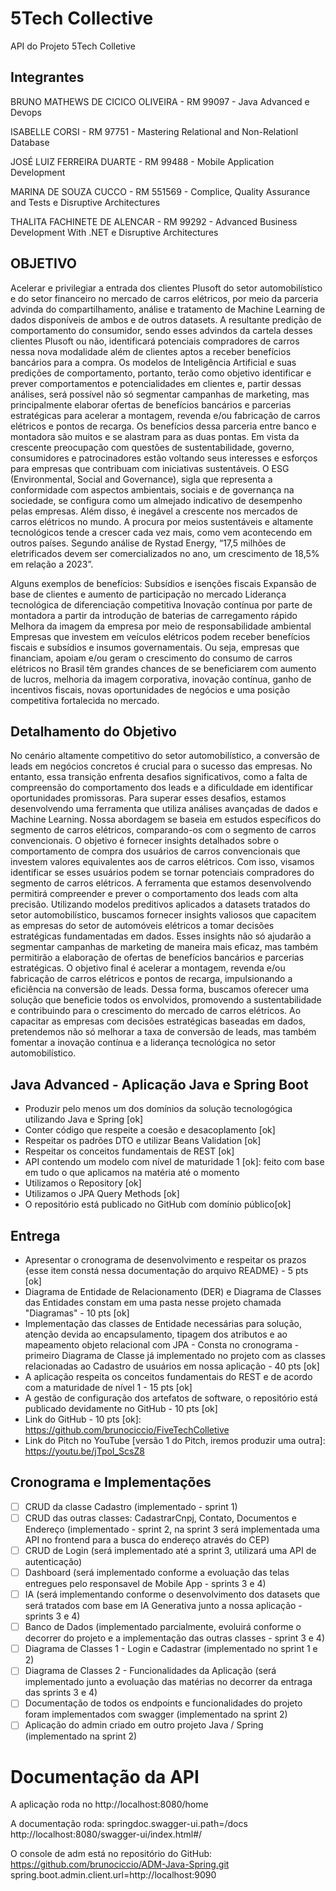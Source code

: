 # 5Tech Collective

API do Projeto 5Tech Colletive 

## Integrantes 

BRUNO MATHEWS DE CICICO OLIVEIRA - RM 99097 - Java Advanced e Devops

ISABELLE CORSI - RM 97751 - Mastering Relational and Non-Relationl Database

JOSÉ LUIZ FERREIRA DUARTE - RM 99488 - Mobile Application Development

MARINA DE SOUZA CUCCO - RM 551569 - Complice, Quality Assurance and Tests e Disruptive Architectures

THALITA FACHINETE DE ALENCAR - RM 99292 - Advanced Business Development With .NET e Disruptive Architectures

## OBJETIVO

Acelerar e privilegiar a entrada dos clientes Plusoft do setor automobilístico e do setor financeiro no mercado de carros elétricos, por meio da parceria advinda do compartilhamento, análise e tratamento de Machine Learning de dados disponíveis de ambos e de outros datasets. A resultante predição de comportamento do consumidor, sendo esses advindos da cartela desses clientes Plusoft ou não, identificará potenciais compradores de carros nessa nova modalidade além de clientes aptos a receber benefícios bancários para a compra.
Os modelos de Inteligência Artificial e suas predições de comportamento, portanto, terão como objetivo identificar e prever comportamentos e potencialidades em clientes e, partir dessas análises, será possível não só segmentar campanhas de marketing, mas principalmente elaborar ofertas de benefícios bancários e parcerias estratégicas para acelerar a montagem, revenda e/ou fabricação de carros elétricos e pontos de recarga.
Os benefícios dessa parceria entre banco e montadora são muitos e se alastram para as duas pontas. Em vista da crescente preocupação com questões de sustentabilidade, governo, consumidores e patrocinadores estão voltando seus interesses e esforços para empresas que contribuam com iniciativas sustentáveis. O ESG (Environmental, Social and Governance), sigla que representa a conformidade com aspectos ambientais, sociais e de governança na sociedade, se configura como um almejado indicativo de desempenho pelas empresas. 
       	Além disso, é inegável a crescente nos mercados de carros elétricos no mundo. A procura por meios sustentáveis e altamente tecnológicos tende a crescer cada vez mais, como vem acontecendo em outros países. Segundo análise de Rystad Energy, “17,5 milhões de eletrificados devem ser comercializados no ano, um crescimento de 18,5% em relação a 2023”.

Alguns exemplos de benefícios:
Subsídios e isenções fiscais
Expansão de base de clientes e aumento de participação no mercado
Liderança tecnológica de diferenciação competitiva
Inovação contínua por parte de montadora a partir da introdução de baterias de carregamento rápido
Melhora da imagem da empresa por meio de responsabilidade ambiental
Empresas que investem em veículos elétricos podem receber benefícios fiscais e subsídios e insumos governamentais.
Ou seja, empresas que financiam, apoiam e/ou geram o crescimento do consumo de carros elétricos no Brasil têm grandes chances de se beneficiarem com aumento de lucros, melhoria da imagem corporativa, inovação contínua, ganho de incentivos fiscais, novas oportunidades de negócios e uma posição competitiva fortalecida no mercado.

## Detalhamento do Objetivo

No cenário altamente competitivo do setor automobilístico, a conversão de leads em negócios concretos é crucial para o sucesso das empresas. No entanto, essa transição enfrenta desafios significativos, como a falta de compreensão do comportamento dos leads e a dificuldade em identificar oportunidades promissoras. Para superar esses desafios, estamos desenvolvendo uma ferramenta que utiliza análises avançadas de dados e Machine Learning.
Nossa abordagem se baseia em estudos específicos do segmento de carros elétricos, comparando-os com o segmento de carros convencionais. O objetivo é fornecer insights detalhados sobre o comportamento de compra dos usuários de carros convencionais que investem valores equivalentes aos de carros elétricos. Com isso, visamos identificar se esses usuários podem se tornar potenciais compradores do segmento de carros elétricos.
A ferramenta que estamos desenvolvendo permitirá compreender e prever o comportamento dos leads com alta precisão. Utilizando modelos preditivos aplicados a datasets tratados do setor automobilístico, buscamos fornecer insights valiosos que capacitem as empresas do setor de automóveis elétricos a tomar decisões estratégicas fundamentadas em dados.
Esses insights não só ajudarão a segmentar campanhas de marketing de maneira mais eficaz, mas também permitirão a elaboração de ofertas de benefícios bancários e parcerias estratégicas. O objetivo final é acelerar a montagem, revenda e/ou fabricação de carros elétricos e pontos de recarga, impulsionando a eficiência na conversão de leads.
Dessa forma, buscamos oferecer uma solução que beneficie todos os envolvidos, promovendo a sustentabilidade e contribuindo para o crescimento do mercado de carros elétricos. Ao capacitar as empresas com decisões estratégicas baseadas em dados, pretendemos não só melhorar a taxa de conversão de leads, mas também fomentar a inovação contínua e a liderança tecnológica no setor automobilístico.


## Java Advanced - Aplicação Java e Spring Boot

- Produzir pelo menos um dos domínios da solução tecnologógica utilizando Java e Spring [ok]
- Conter código que respeite a coesão e desacoplamento [ok]
- Respeitar os padrões DTO e utilizar Beans Validation [ok]
- Respeitar os conceitos fundamentais de REST [ok]
- API contendo um modelo com nível de maturidade 1 [ok]: feito com base em tudo o que aplicamos na matéria até o momento
- Utilizamos o Repository [ok]
- Utilizamos o JPA Query Methods [ok]
- O repositório está publicado no GitHub com domínio público[ok]

## Entrega

- Apresentar o cronograma de desenvolvimento e respeitar os prazos {esse item constá nessa documentação do arquivo README} - 5 pts [ok]
- Diagrama de Entidade de Relacionamento (DER) e Diagrama de Classes das Entidades constam em uma pasta nesse projeto chamada "Diagramas" - 10 pts [ok]
- Implementação das classes de Entidade necessárias para solução, atenção devida ao encapsulamento, tipagem dos atributos e ao mapeamento  objeto relacional com JPA - Consta no cronograma - primeiro Diagrama de Classe já implementado no projeto com as classes relacionadas ao Cadastro de usuários em nossa aplicação - 40 pts [ok]
- A aplicação respeita os conceitos fundamentais do REST e de acordo com a maturidade de nível 1 - 15 pts [ok]
- A gestão de configuração dos artefatos de software, o repositório está publicado devidamente no GitHub - 10 pts [ok]
- Link do GitHub - 10 pts [ok]: https://github.com/brunociccio/FiveTechColletive
- Link do Pitch no YouTube [versão 1 do Pitch, iremos produzir uma outra]: https://youtu.be/jTpoI_ScsZ8

## Cronograma e Implementações

- [ ] CRUD da classe Cadastro (implementado - sprint 1)
- [ ] CRUD das outras classes: CadastrarCnpj, Contato, Documentos e Endereço (implementado - sprint 2, na sprint 3 será implementada uma API no frontend para a busca do endereço através do CEP)
- [ ] CRUD de Login (será implementado até a sprint 3, utilizará uma API de autenticação)
- [ ] Dashboard (será implementado conforme a evoluação das telas entregues pelo responsavel de Mobile App - sprints 3 e 4)
- [ ] IA (será implementando conforme o desenvolvimento dos datasets que será tratados com base em IA Generativa junto a nossa aplicação - sprints 3 e 4)
- [ ] Banco de Dados (implementado parcialmente, evoluirá conforme o decorrer do projeto e a implementação das outras classes - sprint 3 e 4)
- [ ] Diagrama de Classes 1 - Login e Cadastrar (implementado no sprint 1 e 2)
- [ ] Diagrama de Classes 2 - Funcionalidades da Aplicação (será implementado junto a evoluação das matérias no decorrer da entraga das sprints 3 e 4)
- [ ] Documentação de todos os endpoints e funcionalidades do projeto foram implementados com swagger (implementado na sprint 2)
- [ ] Aplicação do admin criado em outro projeto Java / Spring (implementado na sprint 2)

# Documentação da API

A aplicação roda no http://localhost:8080/home

A documentação roda:
springdoc.swagger-ui.path=/docs
http://localhost:8080/swagger-ui/index.html#/

O console de adm está no repositório do GitHub:
https://github.com/brunociccio/ADM-Java-Spring.git
spring.boot.admin.client.url=http://localhost:9090
